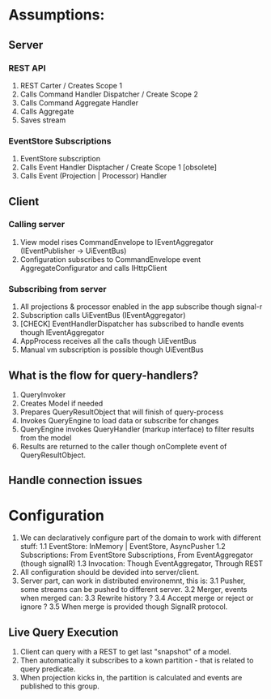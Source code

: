 ﻿# Assumptions:
## Server

### REST API
1. REST Carter / Creates Scope 1
2. Calls Command Handler Dispatcher / Create Scope 2
3. Calls Command Aggregate Handler
4. Calls Aggregate
5. Saves stream

### EventStore Subscriptions
1. EventStore subscription
2. Calls Event Handler Disptacher / Create Scope 1 [obsolete]
3. Calls Event (Projection | Processor) Handler

## Client
### Calling server
1. View model rises CommandEnvelope to IEventAggregator (IEventPublisher -> UiEventBus)
2. Configuration subscribes to CommandEnvelope event AggregateConfigurator and calls IHttpClient

### Subscribing from server
1. All projections & processor enabled in the app subscribe though signal-r
2. Subscription calls UiEventBus (IEventAggregator)
3. [CHECK] EventHandlerDispatcher has subscribed to handle events though IEventAggregator
4. AppProcess receives all the calls though UiEventBus
5. Manual vm subscription is possible though UiEventBus

## What is the flow for query-handlers?
1. QueryInvoker
2. Creates Model if needed
3. Prepares QueryResultObject that will finish of query-process
4. Invokes QueryEngine to load data or subscribe for changes
5. QueryEngine invokes QueryHandler (markup interface) to filter results from the model
6. Results are returned to the caller though onComplete event  of QueryResultObject.

## Handle connection issues

# Configuration
1. We can declaratively configure part of the domain to work with different stuff:
1.1 EventStore: InMemory | EventStore, AsyncPusher
1.2 Subscriptions: From EventStore Subscriptions, From EventAggregator (though signalR)
1.3 Invocation: Though EventAggregator, Through REST
2. All configuration should be devided into server/client.
3. Server part, can work in distributed environemnt, this is:
3.1 Pusher, some streams can be pushed to different server.
3.2 Merger, events when merged can:
3.3 Rewrite history ?
3.4 Accept merge or reject or ignore ?
3.5 When merge is provided though SignalR protocol. 

## Live Query Execution
1. Client can query with a REST to get last "snapshot" of a model. 
2. Then automatically it subscribes to a kown partition - that is related to query predicate.
3. When projection kicks in, the partition is calculated and events are published to this group.
